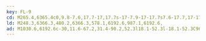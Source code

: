 ```yaml
---
key: FL-9
cd: M265.4,6365.4c0,9.8-7.6,17.7-17,17.7s-17-7.9-17-17.7s7.6-17.7,17-17.7l0,0C257.8,6347.7,265.4,6355.6,265.4,6365.4z
ld: M248.3,6366.3,480.2,6366.3,578.1,6192.6,987.1,6192.6,
ad: M1030.6,6192.6c-30,11.6-67.2,31.4-90.2,52.3l18.1-52.3l-18.1-52.3C963.4,6161.2,1000.7,6181,1030.6,6192.6z
---
```


